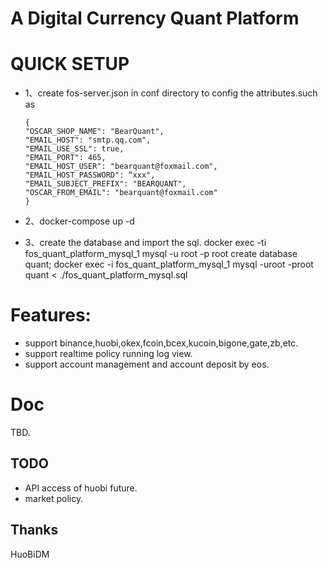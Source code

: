 # A Digital Currency Quant Platform

# QUICK SETUP

* 1、create fos-server.json in conf directory to config the attributes.such as
    ```
    {
	"OSCAR_SHOP_NAME": "BearQuant",
	"EMAIL_HOST": "smtp.qq.com",
	"EMAIL_USE_SSL": true,
	"EMAIL_PORT": 465,
	"EMAIL_HOST_USER": "bearquant@foxmail.com",
	"EMAIL_HOST_PASSWORD": “xxx",
	"EMAIL_SUBJECT_PREFIX": "BEARQUANT",
	"OSCAR_FROM_EMAIL": "bearquant@foxmail.com"
  }
  ```
* 2、docker-compose up -d

* 3、create the database and import the sql.
   docker exec -ti fos_quant_platform_mysql_1 mysql -u root -p root
   create database quant;
   docker exec -i fos_quant_platform_mysql_1 mysql -uroot -proot quant < ./fos_quant_platform_mysql.sql

# Features:
* support binance,huobi,okex,fcoin,bcex,kucoin,bigone,gate,zb,etc.
* support realtime policy running log view.
* support account management and account deposit by eos.

# Doc
  TBD.

## TODO
 * API access of huobi future.
 * market policy.
 
 
## Thanks
  HuoBiDM
 


 
 
  
